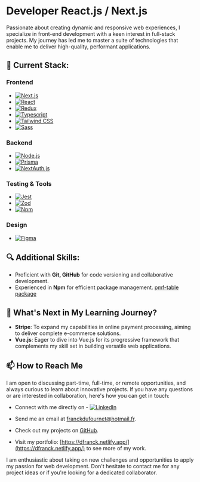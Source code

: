 # Developer React.js / Next.js

Passionate about creating dynamic and responsive web experiences, I specialize in front-end development with a keen interest in full-stack projects. My journey has led me to master a suite of technologies that enable me to deliver high-quality, performant applications.

## 🚀 Current Stack:
### Frontend

- [![Next.js](https://img.shields.io/badge/Next.js-000000?style=flat-square&logo=next.js&logoColor=white)](https://nextjs.org/)
- [![React](https://img.shields.io/badge/React-20232A?style=flat-square&logo=react&logoColor=61DAFB)](https://reactjs.org/)
- [![Redux](https://img.shields.io/badge/Redux-593D88?style=flat-square&logo=redux&logoColor=white)](https://redux.js.org/)
- [![Typescript](https://img.shields.io/badge/Typescript-3178C6?style=flat-square&logo=typescript&logoColor=white)](https://www.typescriptlang.org/)
- [![Tailwind CSS](https://img.shields.io/badge/Tailwind_CSS-06B6D4?style=flat-square&logo=tailwind-css&logoColor=white)](https://tailwindcss.com/)
- [![Sass](https://img.shields.io/badge/Sass-CC6699?style=flat-square&logo=sass&logoColor=white)](https://sass-lang.com/)

### Backend

- [![Node.js](https://img.shields.io/badge/Node.js-43853D?style=flat-square&logo=node.js&logoColor=white)](https://nodejs.org/)
- [![Prisma](https://img.shields.io/badge/Prisma-3982CE?style=flat-square&logo=Prisma&logoColor=white)](https://www.prisma.io/)
- [![NextAuth.js](https://img.shields.io/badge/NextAuth.js-000000?style=flat-square&logo=next.js&logoColor=white)](https://next-auth.js.org/)

### Testing & Tools

- [![Jest](https://img.shields.io/badge/Jest-C21325?style=flat-square&logo=jest&logoColor=white)](https://jestjs.io/)
- [![Zod](https://img.shields.io/badge/Zod-000000?style=flat-square)](https://github.com/colinhacks/zod)
- [![Npm](https://img.shields.io/badge/Npm-CB3837?style=flat-square&logo=npm&logoColor=white)](https://npmjs.com/)

### Design

- [![Figma](https://img.shields.io/badge/Figma-F24E1E?style=flat-square&logo=figma&logoColor=white)](https://figma.com/)
  
## 🔍 Additional Skills:

- Proficient with **Git, GitHub** for code versioning and collaborative development.
- Experienced in **Npm** for efficient package management. [pmf-table package](https://www.npmjs.com/package/pmf-table)

## 🌱 What's Next in My Learning Journey?

- **Stripe**: To expand my capabilities in online payment processing, aiming to deliver complete e-commerce solutions.
- **Vue.js**: Eager to dive into Vue.js for its progressive framework that complements my skill set in building versatile web applications.

## 📫 How to Reach Me

I am open to discussing part-time, full-time, or remote opportunities, and always curious to learn about innovative projects. If you have any questions or are interested in collaboration, here's how you can get in touch:

- Connect with me directly on - [![LinkedIn](https://img.shields.io/badge/LinkedIn-0077B5?style=for-the-badge&logo=linkedin&logoColor=white)](YourLinkedInURL)



- Send me an email at [franckdufournet@hotmail.fr](mailto:franckdufournet@hotmail.fr).
- Check out my projects on [GitHub](https://github.com/DFranck).
- Visit my portfolio: [https://dfranck.netlify.app/](https://dfranck.netlify.app/) to see more of my work.

I am enthusiastic about taking on new challenges and opportunities to apply my passion for web development. Don't hesitate to contact me for any project ideas or if you're looking for a dedicated collaborator.
